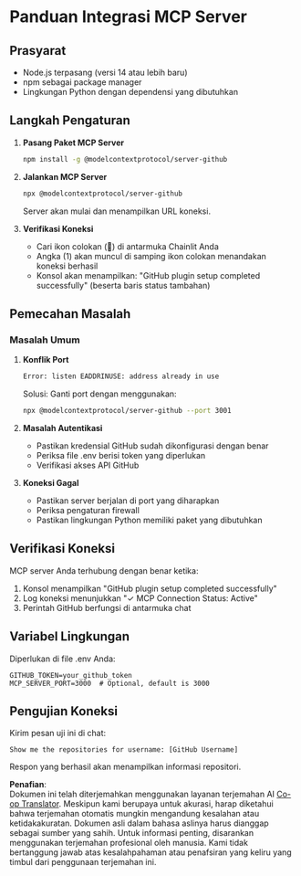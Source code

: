 <!--
CO_OP_TRANSLATOR_METADATA:
{
  "original_hash": "c4be907703b836d1a1c360db20da4de9",
  "translation_date": "2025-07-12T14:17:43+00:00",
  "source_file": "11-mcp/code_samples/github-mcp/MCP_SETUP.md",
  "language_code": "id"
}
-->
# Panduan Integrasi MCP Server

## Prasyarat
- Node.js terpasang (versi 14 atau lebih baru)
- npm sebagai package manager
- Lingkungan Python dengan dependensi yang dibutuhkan

## Langkah Pengaturan

1. **Pasang Paket MCP Server**  
   ```bash
   npm install -g @modelcontextprotocol/server-github
   ```

2. **Jalankan MCP Server**  
   ```bash
   npx @modelcontextprotocol/server-github
   ```  
   Server akan mulai dan menampilkan URL koneksi.

3. **Verifikasi Koneksi**  
   - Cari ikon colokan (🔌) di antarmuka Chainlit Anda  
   - Angka (1) akan muncul di samping ikon colokan menandakan koneksi berhasil  
   - Konsol akan menampilkan: "GitHub plugin setup completed successfully" (beserta baris status tambahan)

## Pemecahan Masalah

### Masalah Umum

1. **Konflik Port**  
   ```bash
   Error: listen EADDRINUSE: address already in use
   ```  
   Solusi: Ganti port dengan menggunakan:  
   ```bash
   npx @modelcontextprotocol/server-github --port 3001
   ```

2. **Masalah Autentikasi**  
   - Pastikan kredensial GitHub sudah dikonfigurasi dengan benar  
   - Periksa file .env berisi token yang diperlukan  
   - Verifikasi akses API GitHub

3. **Koneksi Gagal**  
   - Pastikan server berjalan di port yang diharapkan  
   - Periksa pengaturan firewall  
   - Pastikan lingkungan Python memiliki paket yang dibutuhkan

## Verifikasi Koneksi

MCP server Anda terhubung dengan benar ketika:  
1. Konsol menampilkan "GitHub plugin setup completed successfully"  
2. Log koneksi menunjukkan "✓ MCP Connection Status: Active"  
3. Perintah GitHub berfungsi di antarmuka chat

## Variabel Lingkungan

Diperlukan di file .env Anda:  
```
GITHUB_TOKEN=your_github_token
MCP_SERVER_PORT=3000  # Optional, default is 3000
```

## Pengujian Koneksi

Kirim pesan uji ini di chat:  
```
Show me the repositories for username: [GitHub Username]
```  
Respon yang berhasil akan menampilkan informasi repositori.

**Penafian**:  
Dokumen ini telah diterjemahkan menggunakan layanan terjemahan AI [Co-op Translator](https://github.com/Azure/co-op-translator). Meskipun kami berupaya untuk akurasi, harap diketahui bahwa terjemahan otomatis mungkin mengandung kesalahan atau ketidakakuratan. Dokumen asli dalam bahasa aslinya harus dianggap sebagai sumber yang sahih. Untuk informasi penting, disarankan menggunakan terjemahan profesional oleh manusia. Kami tidak bertanggung jawab atas kesalahpahaman atau penafsiran yang keliru yang timbul dari penggunaan terjemahan ini.